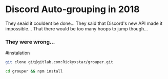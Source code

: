 # Discord Auto-grouping in 2018

They seaid it couldent be done...
They said that Discord's new API made it impossible...
That there would be too many hoops to jump though...

### They were wrong...

#instalation

```sh
git clone git@gitlab.com:Rickyxstar/grouper.git

cd grouper && npm install

```